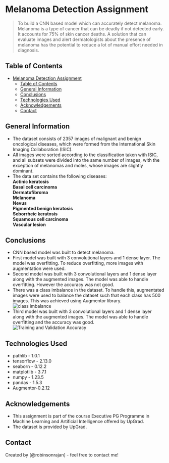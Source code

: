 # Melanoma Detection Assignment
> To build a CNN based model which can accurately detect melanoma. Melanoma is a type of cancer that can be deadly if not detected early. It accounts for 75% of skin cancer deaths. A solution that can evaluate images and alert dermatologists about the presence of melanoma has the potential to reduce a lot of manual effort needed in diagnosis.


## Table of Contents
- [Melanoma Detection Assignment](#melanoma-detection-assignment)
  - [Table of Contents](#table-of-contents)
  - [General Information](#general-information)
  - [Conclusions](#conclusions)
  - [Technologies Used](#technologies-used)
  - [Acknowledgements](#acknowledgements)
  - [Contact](#contact)


## General Information
- The dataset consists of 2357 images of malignant and benign oncological diseases, which were formed from the International Skin Imaging Collaboration (ISIC). 
- All images were sorted according to the classification taken with ISIC, and all subsets were divided into the same number of images, with the exception of melanomas and moles, whose images are slightly dominant.
- The data set contains the following diseases:  
**Actinic keratosis**  
**Basal cell carcinoma**   
**Dermatofibroma**  
**Melanoma**  
**Nevus**  
**Pigmented benign keratosis**  
**Seborrheic keratosis**  
**Squamous cell carcinoma**  
**Vascular lesion**



## Conclusions
- CNN based model was built to detect melanoma.
- First model was built with 3 convolutional layers and 1 dense layer. The model was overfitting. To reduce overfitting, more images with augmentation were used. 
- Second model was built with 3 convolutional layers and 1 dense layer along with the augmented images. The model was able to handle overfitting. However the accuracy was not good.
- There was a class imbalance in the dataset. To handle this, augmentated images were used to balance the dataset such that each class has 500 images. This was achieved using Augmentor library.  
![class imbalance](image-1.png)
- Third model was built with 3 convolutional layers and 1 dense layer along with the augmented images. The model was able to handle overfitting and the accuracy was good.  
![Training and Validation Accuracy](image.png)


## Technologies Used
- pathlib - 1.0.1
- tensorflow - 2.13.0
- seaborn - 0.12.2
- matplotlib - 3.7.1
- numpy - 1.23.5
- pandas - 1.5.3
- Augmentor-0.2.12

## Acknowledgements
- This assignment is part of the course Executive PG Programme in Machine Learning and Artificial Intelligence offered by UpGrad.
- The dataset is provided by UpGrad.


## Contact
Created by [@robinsonrajan] - feel free to contact me!
